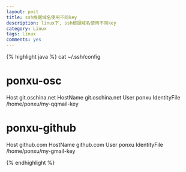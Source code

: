 ```yaml
---
layout: post
title: ssh根据域名使用不同key
description: linux下, ssh根据域名使用不同key
category: Linux
tags: Linux
comments: yes
---
```


{% highlight java %}
cat ~/.ssh/config

# ponxu-osc
Host git.oschina.net
HostName git.oschina.net
User ponxu
IdentityFile /home/ponxu/my-qqmail-key

# ponxu-github
Host github.com
HostName github.com
User ponxu
IdentityFile /home/ponxu/my-gmail-key

{% endhighlight %}

